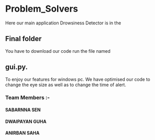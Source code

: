 # Problem_Solvers
Here our main application Drowsiness Detector is in the 
## Final folder
You have to download our code run the file named 
## gui.py. 
To enjoy our features for windows pc.
We have optimised our code to change the eye size as well as to change the time of alert.
### Team Members :-
#### SABARNNA SEN
#### DWAIPAYAN GUHA
#### ANIRBAN SAHA

